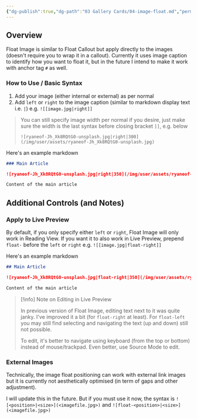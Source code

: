 ```yaml
---
{"dg-publish":true,"dg-path":"03 Gallery Cards/04-image-float.md","permalink":"/03-gallery-cards/04-image-float/","title":"Float Image","noteIcon":""}
---
```



## Overview

Float Image is similar to Float Callout but apply directly to the images (doesn't require you to wrap it in a callout). Currently it uses image caption to identify how you want to float it, but in the future I intend to make it work with anchor tag `#` as well.

### How to Use / Basic Syntax

1. Add your image (either internal or external) as per normal
2. Add `left` or `right` to the image caption (similar to markdown display text i.e. `|`) e.g. `![[image.jpg|right]]`

> You can still specify image width per normal if you desire, just make sure the width is the last syntax before closing bracket `]]`, e.g. below
>
> `![ryaneof-Jh_Xk8RQtG0-unsplash.jpg|right|300](/img/user/assets/ryaneof-Jh_Xk8RQtG0-unsplash.jpg)`

Here's an example markdown

```markdown
### Main Article

![ryaneof-Jh_Xk8RQtG0-unsplash.jpg|right|350](/img/user/assets/ryaneof-Jh_Xk8RQtG0-unsplash.jpg)

Content of the main article
```



## Additional Controls (and Notes)

### Apply to Live Preview

By default, if you only specify either `left` or `right`, Float Image will only work in Reading View. If you want it to also work in Live Preview, prepend `float-` before the `left` or `right` e.g. `![[image.jpg|float-right]]`

Here's an example markdown

```markdown
## Main Article

![ryaneof-Jh_Xk8RQtG0-unsplash.jpg|float-right|350](/img/user/assets/ryaneof-Jh_Xk8RQtG0-unsplash.jpg)

Content of the main article
```

> [!info] Note on Editing in Live Preview
>
> In previous version of Float Image, editing text next to it was quite janky. I've improved it a bit (for `float-right` at least). For `float-left` you may still find selecting and navigating the text (up and down) still not possible.
>
> To edit, it's better to navigate using keyboard (from the top or bottom) instead of mouse/trackpad. Even better, use Source Mode to edit.


### External Images

Technically, the image float positioning can work with external link images but it is currently not aesthetically optimised (in term of gaps and other adjustment).

I will update this in the future. But if you must use it now, the syntax is `![<position>|<size>](<imagefile.jpg>)` and `![float-<position>|<size>](<imagefile.jpg>)`
